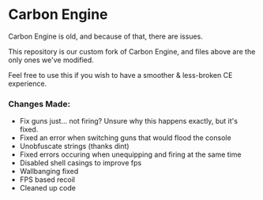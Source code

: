 # Carbon Engine
Carbon Engine is old, and because of that, there are issues.  

This repository is our custom fork of Carbon Engine, and files above are the only ones we've modified.  

Feel free to use this if you wish to have a smoother & less-broken CE experience.  

### Changes Made:
- Fix guns just... not firing? Unsure why this happens exactly, but it's fixed.
- Fixed an error when switching guns that would flood the console
- Unobfuscate strings (thanks dint)
- Fixed errors occuring when unequipping and firing at the same time
- Disabled shell casings to improve fps
- Wallbanging fixed
- FPS based recoil
- Cleaned up code
